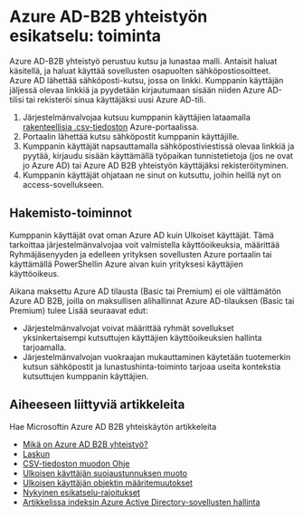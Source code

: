 <properties
   pageTitle="Azure AD-B2B yhteistyön esikatselu: toiminta | Microsoft Azure"
   description="Tässä artikkelissa kuvataan, miten Azure Active Directory-B2B yhteistyö tukee yrityksen yhteydet ottamalla liikekumppanien käyttämään yrityksen sovellustesi valikoivasti"
   services="active-directory"
   documentationCenter=""
   authors="viv-liu"
   manager="cliffdi"
   editor=""
   tags=""/>

<tags
   ms.service="active-directory"
   ms.devlang="NA"
   ms.topic="article"
   ms.tgt_pltfrm="NA"
   ms.workload="identity"
   ms.date="05/09/2016"
   ms.author="viviali"/>

# <a name="azure-ad-b2b-collaboration-preview-how-it-works"></a>Azure AD-B2B yhteistyön esikatselu: toiminta
Azure AD-B2B yhteistyö perustuu kutsu ja lunastaa malli. Antaisit haluat käsitellä, ja haluat käyttää sovellusten osapuolten sähköpostiosoitteet. Azure AD lähettää sähköposti-kutsu, jossa on linkki. Kumppanin käyttäjän jäljessä olevaa linkkiä ja pyydetään kirjautumaan sisään niiden Azure AD-tilisi tai rekisteröi sinua käyttäjäksi uusi Azure AD-tili.

1. Järjestelmänvalvojaa kutsuu kumppanin käyttäjien lataamalla [rakenteellisia .csv-tiedoston](active-directory-b2b-references-csv-file-format.md) Azure-portaalissa.
2. Portaalin lähettää kutsu sähköpostit kumppanin käyttäjille.
3. Kumppanin käyttäjät napsauttamalla sähköpostiviestissä olevaa linkkiä ja pyytää, kirjaudu sisään käyttämällä työpaikan tunnistetietoja (jos ne ovat jo Azure AD) tai Azure AD B2B yhteistyön käyttäjäksi rekisteröityminen.
4. Kumppanin käyttäjät ohjataan ne sinut on kutsuttu, joihin heillä nyt on access-sovellukseen.

## <a name="directory-operations"></a>Hakemisto-toiminnot
Kumppanin käyttäjät ovat oman Azure AD kuin Ulkoiset käyttäjät. Tämä tarkoittaa järjestelmänvalvojaa voit valmistella käyttöoikeuksia, määrittää Ryhmäjäsenyyden ja edelleen yrityksen sovellusten Azure portaalin tai käyttämällä PowerShellin Azure aivan kuin yrityksesi käyttäjien käyttöoikeus.

Aikana maksettu Azure AD tilausta (Basic tai Premium) ei ole välttämätön Azure AD B2B, joilla on maksullisen alihallinnat Azure AD-tilauksen (Basic tai Premium) tulee Lisää seuraavat edut:

 - Järjestelmänvalvojat voivat määrittää ryhmät sovellukset yksinkertaisempi kutsuttujen käyttäjien käyttöoikeuksien hallinta tarjoamalla.
 - Järjestelmänvalvojan vuokraajan mukauttaminen käytetään tuotemerkin kutsun sähköpostit ja lunastushinta-toiminto tarjoaa useita kontekstia kutsuttujen kumppanin käyttäjien.

## <a name="related-articles"></a>Aiheeseen liittyviä artikkeleita
 Hae Microsoftin Azure AD B2B yhteiskäytön artikkeleita

 - [Mikä on Azure AD B2B yhteistyö?](active-directory-b2b-what-is-azure-ad-b2b.md)
 - [Laskun](active-directory-b2b-detailed-walkthrough.md)
 - [CSV-tiedoston muodon Ohje](active-directory-b2b-references-csv-file-format.md)
 - [Ulkoisen käyttäjän suojaustunnuksen muoto](active-directory-b2b-references-external-user-token-format.md)
 - [Ulkoisen käyttäjän objektin määritemuutokset](active-directory-b2b-references-external-user-object-attribute-changes.md)
 - [Nykyinen esikatselu-rajoitukset](active-directory-b2b-current-preview-limitations.md)
 - [Artikkelissa indeksin Azure Active Directory-sovellusten hallinta](active-directory-apps-index.md)
